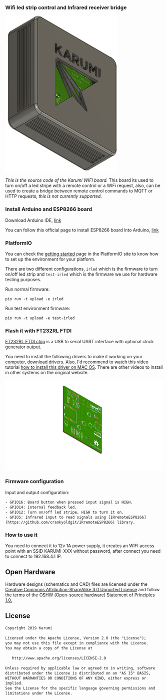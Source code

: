 ### Wifi led strip control and Infrared receiver bridge

![](pictures/enclosure.png)

*This is the source code of the Karumi WIFI board.* This board its used to turn on/off a led stripe with a remote control or a WIFi request, also, can be used to create a bridge between remote control commands to MQTT or HTTP requests, *this is not currently supported.*

### Install Arduino and ESP8266 board

Download Arduino IDE, [link](https://www.arduino.cc/en/main/software)

You can follow this official page to install ESP8266 board into Arduino, [link](http://arduino.esp8266.com/Arduino/versions/2.0.0/doc/installing.html)


### PlatformIO

You can check the [getting started](https://platformio.org/get-started) page in the PlatformIO site to know how to set up the environment for your platform.

There are two different configurations, `irled` which is the firmware to turn on/off led strip and `test-irled` which is the firmware we use for hardware testing purposes.

Run normal firmware: 
```
pio run -t upload -e irled
```

Run test environment firmware: 
```
pio run -t upload -e test-irled
```

### Flash it with FT232RL FTDI

[FT232RL FTDI chip](https://www.ftdichip.com/Products/ICs/FT232R.htm) is a USB to serial UART interface with optional clock generator output. 

You need to install the following drivers to make it working on your computer, [download drivers](https://www.ftdichip.com/Drivers/D2XX.htm). Also, I'd recommend to watch this video tutorial [how to install this driver on MAC OS](https://www.youtube.com/watch?v=Ir2PVz1870E&feature=youtu.be). There are other videos to install in other systems on the original website.

![](pictures/board.png)

### Firmware configuration

Input and output configuration:

    - GPIO16: Board button when pressed input signal is HIGH.
    - GPIO14: Internal feedback led.
    - GPIO12: Turn on/off led stripe, HIGH to turn it on.
    - GPIO5: Infrared input to read signals using [IRremoteESP8266](https://github.com/crankyoldgit/IRremoteESP8266) library.

### How to use it

You need to connect it to 12v 1A power supply, it creates an WIFI access point with an SSID KARUMI-XXX without password, after connect you need to connect to 192.168.4.1 IP.

Open Hardware
--------------

Hardware designs (schematics and CAD) files are licensed under the [Creative Commons Attribution-ShareAlike 3.0 Unported License](http://creativecommons.org/licenses/by-sa/3.0/) and follow the terms of the [OSHW (Open-source hardware) Statement of Principles 1.0.](http://freedomdefined.org/OSHW)

License
-------

    Copyright 2019 Karumi

    Licensed under the Apache License, Version 2.0 (the "License");
    you may not use this file except in compliance with the License.
    You may obtain a copy of the License at

       http://www.apache.org/licenses/LICENSE-2.0

    Unless required by applicable law or agreed to in writing, software
    distributed under the License is distributed on an "AS IS" BASIS,
    WITHOUT WARRANTIES OR CONDITIONS OF ANY KIND, either express or implied.
    See the License for the specific language governing permissions and
    limitations under the License.